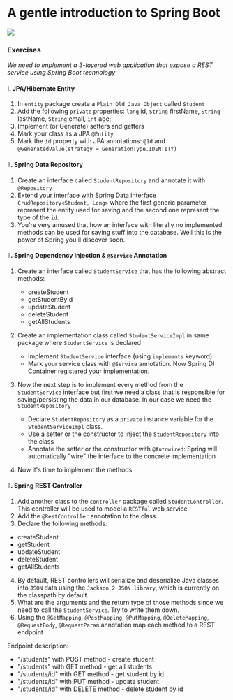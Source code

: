 
# A gentle introduction to Spring Boot

![](http://blog.nnadozieomeonu.com/wp-content/uploads/2018/04/spring-boot.png)

### Exercises

*We need to implement a 3-layered web application that expose a REST service using Spring Boot technology*

#### I. JPA/Hibernate Entity
1. In `entity` package create a `Plain Old Java Object` called `Student`
2. Add the following `private` properties: `long` id, `String` firstName, `String` lastName, `String` email, `int` age;
3. Implement (or Generate) setters and getters
4. Mark your class as a JPA `@Entity`
5. Mark the `id` property with JPA annotations: `@Id` and `@GeneratedValue(strategy = GenerationType.IDENTITY)`


#### II. Spring Data Repository
1. Create an interface called `StudentRepository` and annotate it with `@Repository`
2. Extend your interface with Spring Data interface `CrudRepository<Student, Long>`
where the first generic parameter represent the entity used for saving and the second one represent
the type of the `id`. 
3. You're very amused that how an interface with literally no implemented methods can be used for 
saving stuff into the database. Well this is the power of Spring you'll discover soon.

#### II. Spring Dependency Injection & `@Service` Annotation

1. Create an interface called `StudentService` that has the following abstract methods: 
   
    * createStudent
    * getStudentById
    * updateStudent
    * deleteStudent
    * getAllStudents
 
2. Create an implementation class called `StudentServiceImpl` in same package where `StudentService` is declared
    
    * Implement `StudentService` interface (using `implements` keyword)
    * Mark your service class with `@Service` annotation. Now Spring DI Container registered your implementation.

3. Now the next step is to implement every method from the `StudentService` interface but first we need a class that
is responsible for saving/persisting the data in our database. In our case we need the `StudentRepository`

    * Declare `StudentRepository` as a `private` instance variable for the `StudentServiceImpl` class.
    * Use a setter or the constructor to inject the `StudentRepository` into the class
    * Annotate the setter or the constructor with `@Autowired`: Spring will automatically "wire" the interface to the 
    concrete implementation

4. Now it's time to implement the methods


#### II. Spring REST Controller

1. Add another class to the `controller` package called `StudentController`. This controller will be used to model a `RESTful` web service
2. Add the `@RestController` annotation to the class.
3. Declare the following methods:

  * createStudent
  * getStudent
  * updateStudent
  * deleteStudent
  * getAllStudents
  
4. By default, REST controllers will serialize and deserialize Java classes into `JSON` data using the `Jackson 2 JSON library`, which is currently on the classpath by default.
5. What are the arguments and the return type of those methods since we need to call the `StudentService`. Try to write them down. 
6. Using the `@GetMapping`, `@PostMapping`, `@PutMapping`, `@DeleteMapping`, `@RequestBody`, `@RequestParam` annotation map each method to a REST endpoint 

Endpoint description:

  - "/students" with POST method - create student
  - "/students" with GET method - get all students
  - "/students/id" with GET method - get student by id
  - "/students/id" with PUT method - update student 
  - "/students/id" with DELETE method - delete student by id

